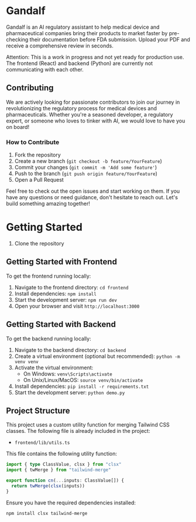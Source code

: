 # Gandalf

Gandalf is an AI regulatory assistant to help medical device and pharmaceutical companies bring their products to market faster by pre-checking their documentation before FDA submission. Upload your PDF and receive a comprehensive review in seconds.

Attention: This is a work in progress and not yet ready for production use.
The frontend (React) and backend (Python) are currently not communicating with each other.

## Contributing

We are actively looking for passionate contributors to join our journey in revolutionizing the regulatory process for medical devices and pharmaceuticals. Whether you're a seasoned developer, a regulatory expert, or someone who loves to tinker with AI, we would love to have you on board!

### How to Contribute

1. Fork the repository
2. Create a new branch (`git checkout -b feature/YourFeature`)
3. Commit your changes (`git commit -m 'Add some feature'`)
4. Push to the branch (`git push origin feature/YourFeature`)
5. Open a Pull Request

Feel free to check out the open issues and start working on them. If you have any questions or need guidance, don't hesitate to reach out. Let's build something amazing together!


# Getting Started
1. Clone the repository

## Getting Started with Frontend

To get the frontend running locally:
1. Navigate to the frontend directory: `cd frontend`
2. Install dependencies: `npm install`
3. Start the development server: `npm run dev`
4. Open your browser and visit `http://localhost:3000`

## Getting Started with Backend

To get the backend running locally:

1. Navigate to the backend directory: `cd backend`
2. Create a virtual environment (optional but recommended): `python -m venv venv`
3. Activate the virtual environment:
   - On Windows: `venv\Scripts\activate`
   - On Unix/Linux/MacOS: `source venv/bin/activate`
4. Install dependencies: `pip install -r requirements.txt`
5. Start the development server: `python demo.py`

## Project Structure

This project uses a custom utility function for merging Tailwind CSS classes. The following file is already included in the project:

- `frontend/lib/utils.ts`

This file contains the following utility function:

```typescript
import { type ClassValue, clsx } from "clsx"
import { twMerge } from "tailwind-merge"

export function cn(...inputs: ClassValue[]) {
  return twMerge(clsx(inputs))
}
```

Ensure you have the required dependencies installed:

```bash
npm install clsx tailwind-merge
```